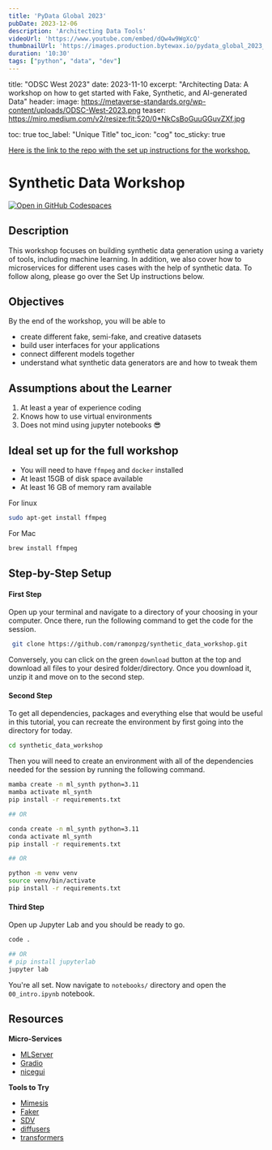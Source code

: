 ```yaml
---
title: 'PyData Global 2023'
pubDate: 2023-12-06
description: 'Architecting Data Tools'
videoUrl: 'https://www.youtube.com/embed/dQw4w9WgXcQ'
thumbnailUrl: 'https://images.production.bytewax.io/pydata_global_2023_519c788d2c.png'
duration: '10:30'
tags: ["python", "data", "dev"]
---
```

title: "ODSC West 2023"
date: 2023-11-10
excerpt: "Architecting Data: A workshop on how to get started with Fake, Synthetic, and AI-generated Data"
header:
  image: https://metaverse-standards.org/wp-content/uploads/ODSC-West-2023.png
  teaser: https://miro.medium.com/v2/resize:fit:520/0*NkCsBoGuuGGuvZXf.jpg

toc: true
toc_label: "Unique Title"
toc_icon: "cog"
toc_sticky: true


[Here is the link to the repo with the set up instructions for the workshop.](https://github.com/ramonpzg/synthetic_data_workshop)

# Synthetic Data Workshop

[![Open in GitHub Codespaces](https://github.com/codespaces/badge.svg)](https://codespaces.new/ramonpzg/synthetic_data_workshop)

## Description

This workshop focuses on building synthetic data generation using a variety of tools, including machine learning. In 
addition, we also cover how to microservices for different uses cases with the help of synthetic data. To follow 
along, please go over the Set Up instructions below.

## Objectives

By the end of the workshop, you will be able to
- create different fake, semi-fake, and creative datasets
- build user interfaces for your applications
- connect different models together
- understand what synthetic data generators are and how to tweak them

## Assumptions about the Learner

1. At least a year of experience coding
2. Knows how to use virtual environments
3. Does not mind using jupyter notebooks 😎

## Ideal set up for the full workshop
- You will need to have `ffmpeg` and `docker` installed
- At least 15GB of disk space available
- At least 16 GB of memory ram available

For linux
```sh
sudo apt-get install ffmpeg
```

For Mac
```sh
brew install ffmpeg
```

## Step-by-Step Setup

#### First Step

Open up your terminal and navigate to a directory of your choosing in your computer. Once there, run the following command to get the code for the session.

```sh
 git clone https://github.com/ramonpzg/synthetic_data_workshop.git
```

Conversely, you can click on the green `download` button at the top and download all
files to your desired folder/directory. Once you download it, unzip it and move on
to the second step.

#### Second Step

To get all dependencies, packages and everything else that would be useful in this
tutorial, you can recreate the environment by first going into the directory for today.

```sh
cd synthetic_data_workshop
```

Then you will need to create an environment with all of the dependencies needed for the session by running the following command.

```sh
mamba create -n ml_synth python=3.11
mamba activate ml_synth
pip install -r requirements.txt

## OR

conda create -n ml_synth python=3.11
conda activate ml_synth
pip install -r requirements.txt

## OR

python -m venv venv
source venv/bin/activate
pip install -r requirements.txt
```
#### Third Step

Open up Jupyter Lab and you should be ready to go.

```sh
code .

## OR
# pip install jupyterlab
jupyter lab
```

You're all set. Now navigate to `notebooks/` directory and open the `00_intro.ipynb` notebook.



## Resources

**Micro-Services**
- [MLServer](https://mlserver.readthedocs.io/en/latest/)
- [Gradio](gradio.app)
- [nicegui](nicegui.io)

**Tools to Try**
- [Mimesis](https://mimesis.name/en/master/index.html)
- [Faker](https://faker.readthedocs.io/en/master/)
- [SDV](https://sdv.dev/SDV/)
- [diffusers](https://huggingface.co/docs/diffusers/index)
- [transformers](https://huggingface.co/docs/transformers/index)